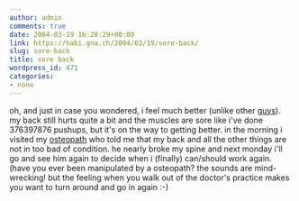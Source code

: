 ```yaml
---
author: admin
comments: true
date: 2004-03-19 16:20:29+00:00
link: https://habi.gna.ch/2004/03/19/sore-back/
slug: sore-back
title: sore back
wordpress_id: 471
categories:
- none
---
```


oh, and just in case you wondered, i feel much better (unlike other [guys](http://flagr.antville.org/stories/727339/)). my back still hurts quite a bit and the muscles are sore like i've done 376397876 pushups, but it's on the way to getting better.
in the morning i visited my [osteopath](http://dict.leo.org/?p=TPi..&search=osteopathy) who told me that my back and all the other things are not in too bad of condition. he nearly broke my spine and next monday i'll go and see him again to decide when i (finally) can/should work again. (have you ever been manipulated by a osteopath? the sounds are mind-wrecking! but the feeling when you walk out of the doctor's practice makes you want to turn around and go in again :-)
